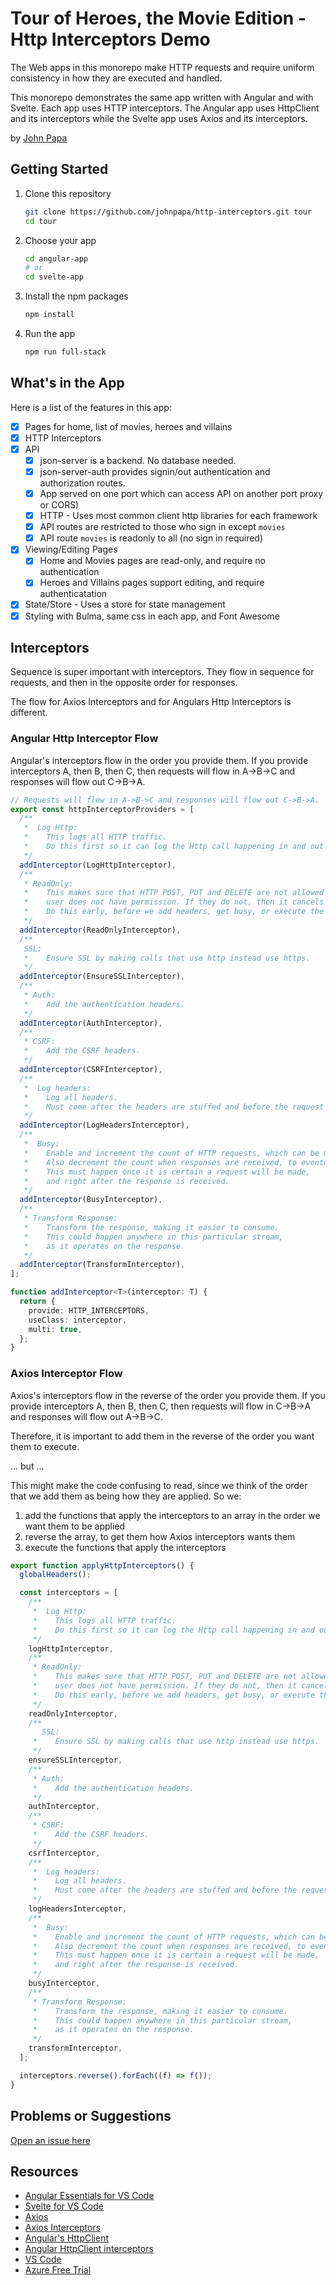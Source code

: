 # Tour of Heroes, the Movie Edition - Http Interceptors Demo

The Web apps in this monorepo make HTTP requests and require uniform consistency in how they are executed and handled.

This monorepo demonstrates the same app written with Angular and with Svelte. Each app uses HTTP interceptors. The Angular app uses HttpClient and its interceptors while the Svelte app uses Axios and its interceptors.

by [John Papa](http://twitter.com/john_papa)

## Getting Started

1. Clone this repository

   ```bash
   git clone https://github.com/johnpapa/http-interceptors.git tour
   cd tour
   ```

1. Choose your app

   ```bash
   cd angular-app
   # or
   cd svelte-app
   ```

1. Install the npm packages

   ```bash
   npm install
   ```

1. Run the app

   ```bash
   npm run full-stack
   ```

## What's in the App

Here is a list of the features in this app:

- [x] Pages for home, list of movies, heroes and villains
- [x] HTTP Interceptors
- [x] API
  - [x] json-server is a backend. No database needed.
  - [x] json-server-auth provides signin/out authentication and authorization routes.
  - [x] App served on one port which can access API on another port proxy or CORS)
  - [x] HTTP - Uses most common client http libraries for each framework
  - [x] API routes are restricted to those who sign in except `movies`
  - [x] API route `movies` is readonly to all (no sign in required)
- [x] Viewing/Editing Pages
  - [x] Home and Movies pages are read-only, and require no authentication
  - [x] Heroes and Villains pages support editing, and require authenticatation
- [x] State/Store - Uses a store for state management
- [x] Styling with Bulma, same css in each app, and Font Awesome

## Interceptors

Sequence is super important with interceptors. They flow in sequence for requests, and then in the opposite order for responses.

The flow for Axios Interceptors and for Angulars Http Interceptors is different.

### Angular Http Interceptor Flow

Angular's interceptors flow in the order you provide them. If you provide interceptors A, then B, then C, then requests will flow in A->B->C and responses will flow out C->B->A.

```typescript
// Requests will flow in A->B->C and responses will flow out C->B->A.
export const httpInterceptorProviders = [
  /**
   *  Log Http:
   *    This logs all HTTP traffic.
   *    Do this first so it can log the Http call happening in and out (last).
   */
  addInterceptor(LogHttpInterceptor),
  /**
   * ReadOnly:
   *    This makes sure that HTTP POST, PUT and DELETE are not allowed if the
   *    user does not have permission. If they do not, then it cancels the request.
   *    Do this early, before we add headers, get busy, or execute the request.
   */
  addInterceptor(ReadOnlyInterceptor),
  /**
   SSL:
   *    Ensure SSL by making calls that use http instead use https.
   */
  addInterceptor(EnsureSSLInterceptor),
  /**
   * Auth:
   *    Add the authentication headers.
   */
  addInterceptor(AuthInterceptor),
  /**
   * CSRF:
   *    Add the CSRF headers.
   */
  addInterceptor(CSRFInterceptor),
  /**
   *  Log headers:
   *    Log all headers.
   *    Must come after the headers are stuffed and before the request is made.
   */
  addInterceptor(LogHeadersInterceptor),
  /**
   *  Busy:
   *    Enable and increment the count of HTTP requests, which can be used to show a busy indicator.
   *    Also decrement the count when responses are received, to eventually turn off the busy indicator.
   *    This must happen once it is certain a request will be made,
   *    and right after the response is received.
   */
  addInterceptor(BusyInterceptor),
  /**
   * Transform Response:
   *    Transform the response, making it easier to consume.
   *    This could happen anywhere in this particular stream,
   *    as it operates on the response.
   */
  addInterceptor(TransformInterceptor),
];

function addInterceptor<T>(interceptor: T) {
  return {
    provide: HTTP_INTERCEPTORS,
    useClass: interceptor,
    multi: true,
  };
}
```

### Axios Interceptor Flow

Axios's interceptors flow in the reverse of the order you provide them. If you provide interceptors A, then B, then C, then requests will flow in C->B->A and responses will flow out A->B->C.

Therefore, it is important to add them in the reverse of the order you want them to execute.

... but ...

This might make the code confusing to read, since we think of the order that we add them as being how they are applied.
So we:

1. add the functions that apply the interceptors to an array in the order we want them to be applied
2. reverse the array, to get them how Axios interceptors wants them
3. execute the functions that apply the interceptors

```typescript
export function applyHttpInterceptors() {
  globalHeaders();

  const interceptors = [
    /**
     *  Log Http:
     *    This logs all HTTP traffic.
     *    Do this first so it can log the Http call happening in and out (last).
     */
    logHttpInterceptor,
    /**
     * ReadOnly:
     *    This makes sure that HTTP POST, PUT and DELETE are not allowed if the
     *    user does not have permission. If they do not, then it cancels the request.
     *    Do this early, before we add headers, get busy, or execute the request.
     */
    readOnlyInterceptor,
    /**
       SSL:
     *    Ensure SSL by making calls that use http instead use https.
     */
    ensureSSLInterceptor,
    /**
     * Auth:
     *    Add the authentication headers.
     */
    authInterceptor,
    /**
     * CSRF:
     *    Add the CSRF headers.
     */
    csrfInterceptor,
    /**
     *  Log headers:
     *    Log all headers.
     *    Must come after the headers are stuffed and before the request is made.
     */
    logHeadersInterceptor,
    /**
     *  Busy:
     *    Enable and increment the count of HTTP requests, which can be used to show a busy indicator.
     *    Also decrement the count when responses are received, to eventually turn off the busy indicator.
     *    This must happen once it is certain a request will be made,
     *    and right after the response is received.
     */
    busyInterceptor,
    /**
     * Transform Response:
     *    Transform the response, making it easier to consume.
     *    This could happen anywhere in this particular stream,
     *    as it operates on the response.
     */
    transformInterceptor,
  ];

  interceptors.reverse().forEach((f) => f());
}
```

## Problems or Suggestions

[Open an issue here](/issues)

## Resources

- [Angular Essentials for VS Code](https://marketplace.visualstudio.com/items?itemName=johnpapa.angular-essentials&WT.mc_id=javascript-0000-jopapa)
- [Svelte for VS Code](https://marketplace.visualstudio.com/items?itemName=svelte.svelte-vscode&WT.mc_id=javascript-0000-jopapa)
- [Axios](https://github.com/axios/axios)
- [Axios Interceptors](https://github.com/axios/axios#interceptors)
- [Angular's HttpClient](https://angular.io/guide/http)
- [Angular HttpClient interceptors](https://angular.io/guide/http#intercepting-requests-and-responses)
- [VS Code](https://code.visualstudio.com/?WT.mc_id=javascript-0000-jopapa)
- [Azure Free Trial](https://azure.microsoft.com/free/?WT.mc_id=javascript-0000-jopapa)
